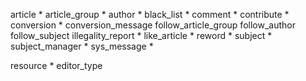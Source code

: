 article *
article_group *
author *
black_list *
comment *
contribute *
conversion *
conversion_message
follow_article_group
follow_author
follow_subject
illegality_report *
like_article *
reword *
subject *
subject_manager *
sys_message *

resource *
editor_type